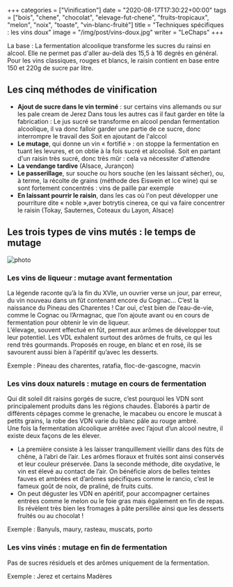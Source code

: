 +++
categories = ["Vinification"]
date = "2020-08-17T17:30:22+00:00"
tags = ["bois", "chene", "chocolat", "elevage-fut-chene", "fruits-tropicaux", "melon", "noix", "toaste", "vin-blanc-fruité"] 
title = "Techniques spécifiques : les vins doux"
image = "/img/post/vins-doux.jpg"
writer = "LeChaps"
+++

La base : La fermentation alcoolique transforme les sucres du rainsi en alcool. Elle ne permet pas d'aller au-delà des 15,5 à 16 degrés en général. Pour les vins classiques, rouges et blancs, le raisin contient en base entre 150 et 220g de sucre par litre.  

## Les cinq méthodes de vinification

* **Ajout de sucre dans le vin terminé** : sur certains vins allemands ou sur les pale cream de Jerez Dans tous les autres cas il faut garder en tête la fabrication : Le jus sucré se transforme en alcool pendan fermentation alcoolique, il va donc falloir garder une partie de ce sucre, donc interrompre le travail des Soit en ajoutant de l'alccol
* **Le mutage**, qui donne un vin « fortifié » : on stoppe la fermentation en tuant les levures, et on obtie à la fois sucré et alcoolisé. Soit en partant d'un raisin très sucré, donc très mûr : cela va nécessiter d'attendre
* **La vendange tardive** (Alsace, Jurançon)
* **Le passerillage**, sur souche ou hors souche (en les laissant sécher), ou, à terme, la récolte de grains (méthode des Eiswein et Ice wine) qui se sont fortement concentrés : vins de paille par exemple
* **En laissant pourrir le raisin**, dans les cas où l'on peut développer une pourriture dite « noble »,aver botrytis cinerea, ce qui va faire concentrer le raisin (Tokay, Sauternes, Coteaux du Layon, Alsace)

## Les trois types de vins mutés : le temps de mutage

![photo][1]

### Les vins de liqueur : mutage avant fermentation

La légende raconte qu’à la fin du XVIe, un ouvrier verse un jour, par erreur, du vin nouveau dans un fût contenant encore du Cognac… C’est la naissance du Pineau des Charentes ! Car oui, c’est bien de l’eau-de-vie, comme le Cognac ou l’Armagnac, que l’on ajoute avant ou en cours de fermentation pour obtenir le vin de liqueur.  
L’élevage, souvent effectué en fût, permet aux arômes de développer tout leur potentiel.  Les VDL exhalent surtout des arômes de fruits, ce qui les rend très gourmands. Proposés en rouge, en blanc et en rosé, ils se savourent aussi bien à l’apéritif qu’avec les desserts.  

Exemple : Pineau des charentes, ratafia, floc-de-gascogne, macvin

### Les vins doux naturels : mutage en cours de fermentation

Qui dit soleil dit raisins gorgés de sucre, c’est pourquoi les VDN sont principalement produits dans les régions chaudes. Élaborés à partir de différents cépages comme le grenache, le macabeu ou encore le muscat à petits grains, la robe des VDN varie du blanc pâle au rouge ambré.  
Une fois la fermentation alcoolique arrêtée avec l’ajout d’un alcool neutre, il existe deux façons de les élever.

* La première consiste à les laisser tranquillement vieillir dans des fûts de chêne, à l’abri de l’air. Les arômes floraux et fruités sont ainsi conservés et leur couleur préservée. Dans la seconde méthode, dite oxydative, le vin est élevé au contact de l’air. On bénéficie alors de belles teintes fauves et ambrées et d’arômes spécifiques comme le rancio, c’est le fameux goût de noix, de praliné, de fruits cuits.
* On peut déguster les VDN en apéritif, pour accompagner certaines entrées comme le melon ou le foie gras mais également en fin de repas. Ils révèlent très bien les fromages à pâte persillée ainsi que les desserts fruités ou au chocolat !  

Exemple : Banyuls, maury, rasteau, muscats, porto

### Les vins vinés : mutage en fin de fermentation

Pas de sucres résiduels et des arômes uniquement de la fermentation.  

Exemple : Jerez et certains Madères



[1]: /img/post/vins-doux.jpg
